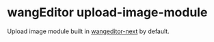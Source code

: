 # wangEditor upload-image-module

Upload image module built in [wangeditor-next](https://cycleccc.github.io/docs/) by default.
